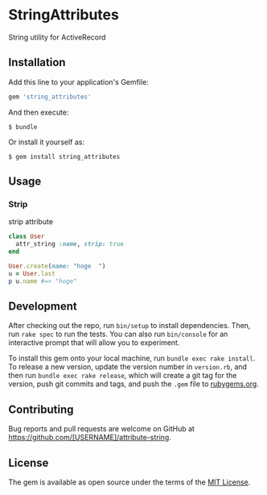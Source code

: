 # StringAttributes
String utility for ActiveRecord

## Installation

Add this line to your application's Gemfile:

```ruby
gem 'string_attributes'
```

And then execute:

    $ bundle

Or install it yourself as:

    $ gem install string_attributes

## Usage

### Strip
strip attribute

```ruby
class User
  attr_string :name, strip: true
end

User.create(name: "hoge  ")
u = User.last
p u.name #=> "hoge"
```

## Development

After checking out the repo, run `bin/setup` to install dependencies. Then, run `rake spec` to run the tests. You can also run `bin/console` for an interactive prompt that will allow you to experiment.

To install this gem onto your local machine, run `bundle exec rake install`. To release a new version, update the version number in `version.rb`, and then run `bundle exec rake release`, which will create a git tag for the version, push git commits and tags, and push the `.gem` file to [rubygems.org](https://rubygems.org).

## Contributing

Bug reports and pull requests are welcome on GitHub at https://github.com/[USERNAME]/attribute-string.


## License

The gem is available as open source under the terms of the [MIT License](http://opensource.org/licenses/MIT).

